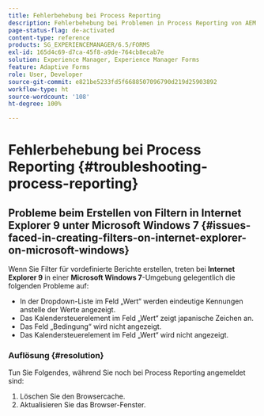 ```yaml
---
title: Fehlerbehebung bei Process Reporting
description: Fehlerbehebung bei Problemen in Process Reporting von AEM Forms on JEE
page-status-flag: de-activated
content-type: reference
products: SG_EXPERIENCEMANAGER/6.5/FORMS
exl-id: 165d4c69-d7ca-45f8-a9de-764cb8ecab7e
solution: Experience Manager, Experience Manager Forms
feature: Adaptive Forms
role: User, Developer
source-git-commit: e821be5233fd5f6688507096790d219d25903892
workflow-type: ht
source-wordcount: '108'
ht-degree: 100%

---
```


# Fehlerbehebung bei Process Reporting {#troubleshooting-process-reporting}

## Probleme beim Erstellen von Filtern in Internet Explorer 9 unter Microsoft Windows 7 {#issues-faced-in-creating-filters-on-internet-explorer-on-microsoft-windows}

Wenn Sie Filter für vordefinierte Berichte erstellen, treten bei **Internet Explorer 9** in einer **Microsoft Windows 7**-Umgebung gelegentlich die folgenden Probleme auf:

* In der Dropdown-Liste im Feld „Wert“ werden eindeutige Kennungen anstelle der Werte angezeigt.
* Das Kalendersteuerelement im Feld „Wert“ zeigt japanische Zeichen an.
* Das Feld „Bedingung“ wird nicht angezeigt.
* Das Kalendersteuerelement im Feld „Wert“ wird nicht angezeigt.

### Auflösung {#resolution}

Tun Sie Folgendes, während Sie noch bei Process Reporting angemeldet sind:

1. Löschen Sie den Browsercache.
1. Aktualisieren Sie das Browser-Fenster.
